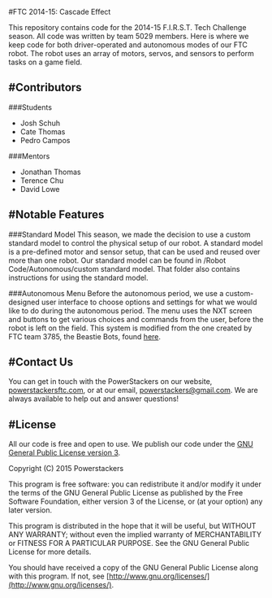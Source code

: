 #FTC 2014-15: Cascade Effect

This repository contains code for the 2014-15 F.I.R.S.T. Tech Challenge season. All code was written by team 5029 members. Here is where we keep code for both driver-operated and autonomous modes of our FTC robot. The robot uses an array of motors, servos, and sensors to perform tasks on a game field.

#Contributors
---
###Students
  - Josh Schuh
  - Cate Thomas
  - Pedro Campos
 
###Mentors
 - Jonathan Thomas
 - Terence Chu
 - David Lowe

#Notable Features
---
###Standard Model
This season, we made the decision to use a custom standard model to control the physical setup of our robot. A standard model is a pre-defined motor and sensor setup, that can be used and reused over more than one robot. Our standard model can be found in /Robot Code/Autonomous/custom standard model. That folder also contains instructions for using the standard model.

###Autonomous Menu
Before the autonomous period, we use a custom-designed user interface to choose options and settings for what we would like to do during the autonomous period. The menu uses the NXT screen and buttons to get various choices and commands from the user, before the robot is left on the field. This system is modified from the one created by FTC team 3785, the Beastie Bots, found [here](https://github.com/hprobotics/ftcresources/tree/master/AutonomousChooser).

#Contact Us
---
You can get in touch with the PowerStackers on our website, [powerstackersftc.com](powerstackersftc.com), or at our email, powerstackers@gmail.com. We are always available to help out and answer questions!

#License
---
All our code is free and open to use. We publish our code under the [GNU General Public License version 3](http://www.gnu.org/licenses/gpl.html).

Copyright (C) 2015 Powerstackers

This program is free software: you can redistribute it and/or modify it under the terms of the GNU General Public License as published by the Free Software Foundation, either version 3 of the License, or (at your option) any later version.

This program is distributed in the hope that it will be useful, but WITHOUT ANY WARRANTY; without even the implied warranty of MERCHANTABILITY or FITNESS FOR A PARTICULAR PURPOSE.  See the GNU General Public License for more details.

You should have received a copy of the GNU General Public License along with this program.  If not, see [http://www.gnu.org/licenses/](http://www.gnu.org/licenses/).
